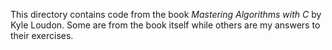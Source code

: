 This directory contains code from the book *Mastering Algorithms with C* by
Kyle Loudon. Some are from the book itself while others are my answers to their
exercises.
